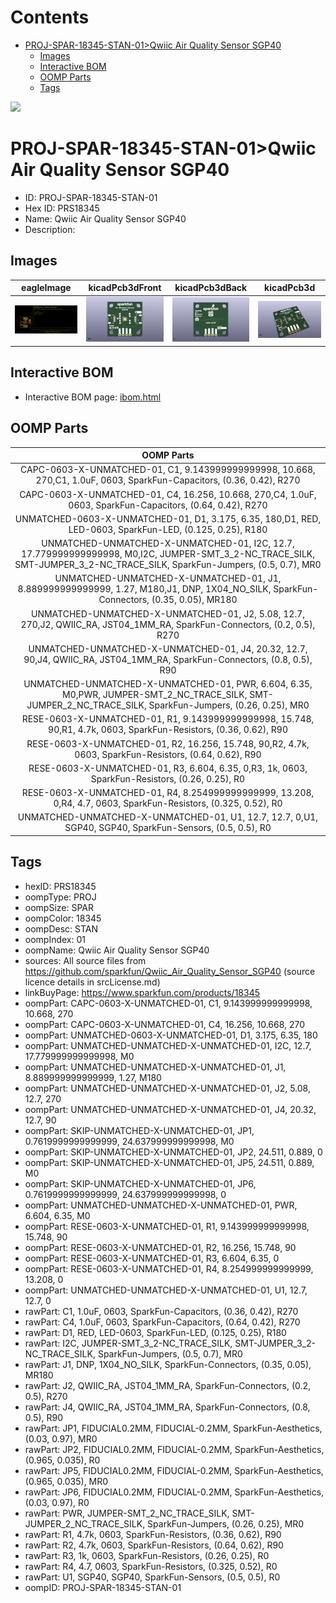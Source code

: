 



Contents
========

* [PROJ-SPAR-18345-STAN-01>Qwiic Air Quality Sensor SGP40](#proj-spar-18345-stan-01qwiic-air-quality-sensor-sgp40)
	* [Images](#images)
	* [Interactive BOM](#interactive-bom)
	* [OOMP Parts](#oomp-parts)
	* [Tags](#tags)
  
![][im]
# PROJ-SPAR-18345-STAN-01>Qwiic Air Quality Sensor SGP40

- ID: PROJ-SPAR-18345-STAN-01
- Hex ID: PRS18345
- Name: Qwiic Air Quality Sensor SGP40
- Description: 

## Images
  
  

|eagleImage|kicadPcb3dFront|kicadPcb3dBack|kicadPcb3d|
| :---: | :---: | :---: | :---: |
|[![eagleImage](eagleImage_140.png)](eagleImage_600.png)|[![kicadPcb3dFront](kicadPcb3dFront_140.png)](kicadPcb3dFront_600.png)|[![kicadPcb3dBack](kicadPcb3dBack_140.png)](kicadPcb3dBack_600.png)|[![kicadPcb3d](kicadPcb3d_140.png)](kicadPcb3d_600.png)|

## Interactive BOM

- Interactive BOM page: [ibom.html](kicad/bom/ibom.html)

## OOMP Parts
  

|OOMP Parts|
| :---: |
|CAPC-0603-X-UNMATCHED-01, C1, 9.143999999999998, 10.668, 270,C1, 1.0uF, 0603, SparkFun-Capacitors, (0.36, 0.42), R270|
|CAPC-0603-X-UNMATCHED-01, C4, 16.256, 10.668, 270,C4, 1.0uF, 0603, SparkFun-Capacitors, (0.64, 0.42), R270|
|UNMATCHED-0603-X-UNMATCHED-01, D1, 3.175, 6.35, 180,D1, RED, LED-0603, SparkFun-LED, (0.125, 0.25), R180|
|UNMATCHED-UNMATCHED-X-UNMATCHED-01, I2C, 12.7, 17.779999999999998, M0,I2C, JUMPER-SMT_3_2-NC_TRACE_SILK, SMT-JUMPER_3_2-NC_TRACE_SILK, SparkFun-Jumpers, (0.5, 0.7), MR0|
|UNMATCHED-UNMATCHED-X-UNMATCHED-01, J1, 8.889999999999999, 1.27, M180,J1, DNP, 1X04_NO_SILK, SparkFun-Connectors, (0.35, 0.05), MR180|
|UNMATCHED-UNMATCHED-X-UNMATCHED-01, J2, 5.08, 12.7, 270,J2, QWIIC_RA, JST04_1MM_RA, SparkFun-Connectors, (0.2, 0.5), R270|
|UNMATCHED-UNMATCHED-X-UNMATCHED-01, J4, 20.32, 12.7, 90,J4, QWIIC_RA, JST04_1MM_RA, SparkFun-Connectors, (0.8, 0.5), R90|
|UNMATCHED-UNMATCHED-X-UNMATCHED-01, PWR, 6.604, 6.35, M0,PWR, JUMPER-SMT_2_NC_TRACE_SILK, SMT-JUMPER_2_NC_TRACE_SILK, SparkFun-Jumpers, (0.26, 0.25), MR0|
|RESE-0603-X-UNMATCHED-01, R1, 9.143999999999998, 15.748, 90,R1, 4.7k, 0603, SparkFun-Resistors, (0.36, 0.62), R90|
|RESE-0603-X-UNMATCHED-01, R2, 16.256, 15.748, 90,R2, 4.7k, 0603, SparkFun-Resistors, (0.64, 0.62), R90|
|RESE-0603-X-UNMATCHED-01, R3, 6.604, 6.35, 0,R3, 1k, 0603, SparkFun-Resistors, (0.26, 0.25), R0|
|RESE-0603-X-UNMATCHED-01, R4, 8.254999999999999, 13.208, 0,R4, 4.7, 0603, SparkFun-Resistors, (0.325, 0.52), R0|
|UNMATCHED-UNMATCHED-X-UNMATCHED-01, U1, 12.7, 12.7, 0,U1, SGP40, SGP40, SparkFun-Sensors, (0.5, 0.5), R0|

## Tags

- hexID: PRS18345
- oompType: PROJ
- oompSize: SPAR
- oompColor: 18345
- oompDesc: STAN
- oompIndex: 01
- oompName: Qwiic Air Quality Sensor SGP40
- sources: All source files from https://github.com/sparkfun/Qwiic_Air_Quality_Sensor_SGP40 (source licence details in srcLicense.md)
- linkBuyPage: https://www.sparkfun.com/products/18345
- oompPart: CAPC-0603-X-UNMATCHED-01, C1, 9.143999999999998, 10.668, 270
- oompPart: CAPC-0603-X-UNMATCHED-01, C4, 16.256, 10.668, 270
- oompPart: UNMATCHED-0603-X-UNMATCHED-01, D1, 3.175, 6.35, 180
- oompPart: UNMATCHED-UNMATCHED-X-UNMATCHED-01, I2C, 12.7, 17.779999999999998, M0
- oompPart: UNMATCHED-UNMATCHED-X-UNMATCHED-01, J1, 8.889999999999999, 1.27, M180
- oompPart: UNMATCHED-UNMATCHED-X-UNMATCHED-01, J2, 5.08, 12.7, 270
- oompPart: UNMATCHED-UNMATCHED-X-UNMATCHED-01, J4, 20.32, 12.7, 90
- oompPart: SKIP-UNMATCHED-X-UNMATCHED-01, JP1, 0.7619999999999999, 24.637999999999998, M0
- oompPart: SKIP-UNMATCHED-X-UNMATCHED-01, JP2, 24.511, 0.889, 0
- oompPart: SKIP-UNMATCHED-X-UNMATCHED-01, JP5, 24.511, 0.889, M0
- oompPart: SKIP-UNMATCHED-X-UNMATCHED-01, JP6, 0.7619999999999999, 24.637999999999998, 0
- oompPart: UNMATCHED-UNMATCHED-X-UNMATCHED-01, PWR, 6.604, 6.35, M0
- oompPart: RESE-0603-X-UNMATCHED-01, R1, 9.143999999999998, 15.748, 90
- oompPart: RESE-0603-X-UNMATCHED-01, R2, 16.256, 15.748, 90
- oompPart: RESE-0603-X-UNMATCHED-01, R3, 6.604, 6.35, 0
- oompPart: RESE-0603-X-UNMATCHED-01, R4, 8.254999999999999, 13.208, 0
- oompPart: UNMATCHED-UNMATCHED-X-UNMATCHED-01, U1, 12.7, 12.7, 0
- rawPart: C1, 1.0uF, 0603, SparkFun-Capacitors, (0.36, 0.42), R270
- rawPart: C4, 1.0uF, 0603, SparkFun-Capacitors, (0.64, 0.42), R270
- rawPart: D1, RED, LED-0603, SparkFun-LED, (0.125, 0.25), R180
- rawPart: I2C, JUMPER-SMT_3_2-NC_TRACE_SILK, SMT-JUMPER_3_2-NC_TRACE_SILK, SparkFun-Jumpers, (0.5, 0.7), MR0
- rawPart: J1, DNP, 1X04_NO_SILK, SparkFun-Connectors, (0.35, 0.05), MR180
- rawPart: J2, QWIIC_RA, JST04_1MM_RA, SparkFun-Connectors, (0.2, 0.5), R270
- rawPart: J4, QWIIC_RA, JST04_1MM_RA, SparkFun-Connectors, (0.8, 0.5), R90
- rawPart: JP1, FIDUCIAL0.2MM, FIDUCIAL-0.2MM, SparkFun-Aesthetics, (0.03, 0.97), MR0
- rawPart: JP2, FIDUCIAL0.2MM, FIDUCIAL-0.2MM, SparkFun-Aesthetics, (0.965, 0.035), R0
- rawPart: JP5, FIDUCIAL0.2MM, FIDUCIAL-0.2MM, SparkFun-Aesthetics, (0.965, 0.035), MR0
- rawPart: JP6, FIDUCIAL0.2MM, FIDUCIAL-0.2MM, SparkFun-Aesthetics, (0.03, 0.97), R0
- rawPart: PWR, JUMPER-SMT_2_NC_TRACE_SILK, SMT-JUMPER_2_NC_TRACE_SILK, SparkFun-Jumpers, (0.26, 0.25), MR0
- rawPart: R1, 4.7k, 0603, SparkFun-Resistors, (0.36, 0.62), R90
- rawPart: R2, 4.7k, 0603, SparkFun-Resistors, (0.64, 0.62), R90
- rawPart: R3, 1k, 0603, SparkFun-Resistors, (0.26, 0.25), R0
- rawPart: R4, 4.7, 0603, SparkFun-Resistors, (0.325, 0.52), R0
- rawPart: U1, SGP40, SGP40, SparkFun-Sensors, (0.5, 0.5), R0
- oompID: PROJ-SPAR-18345-STAN-01



[im]: kicadPcb3d_450.png
